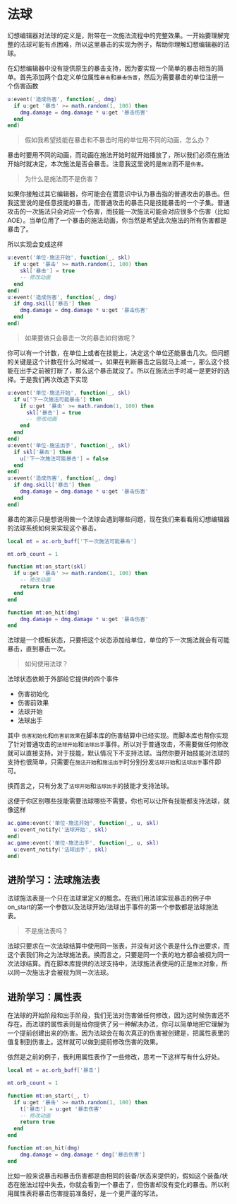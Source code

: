 # 法球

幻想编辑器对法球的定义是，附带在一次施法流程中的完整效果。一开始要理解完整的法球可能有点困难，所以这里暴击的实现为例子，帮助你理解幻想编辑器的法球。

在幻想编辑器中没有提供原生的暴击支持，因为要实现一个简单的暴击相当的简单。首先添加两个自定义单位属性`暴击`和`暴击伤害`，然后为需要暴击的单位注册一个伤害函数

``` lua
u:event('造成伤害', function(_, dmg)
  if u:get '暴击' >= math.random(1, 100) then
    dmg.damage = dmg.damage * u:get '暴击伤害'
  end
end)  
```

> 假如我希望技能在暴击和不暴击时用的单位用不同的动画，怎么办？

暴击时要用不同的动画，而动画在施法开始时就开始播放了，所以我们必须在施法开始时就决定，本次施法是否会暴击。注意我这里说的是`施法`而不是`伤害`。

> 为什么是施法而不是伤害？

如果你接触过其它编辑器，你可能会在潜意识中认为暴击指的普通攻击的暴击。但我这里说的是任意技能的暴击，而普通攻击的暴击只是技能暴击的一个子集。普通攻击的一次施法只会对应一个伤害，而技能一次施法可能会对应很多个伤害（比如AOE）。当单位用了一个暴击的施法动画，你当然是希望此次施法的所有伤害都是暴击了。

所以实现会变成这样

``` lua
u:event('单位-施法开始', function(_, skl)
  if u:get '暴击' >= math.random(1, 100) then
    skl['暴击'] = true
    -- 修改动画
  end
end)
u:event('造成伤害', function(_, dmg)
  if dmg.skill['暴击'] then
    dmg.damage = dmg.damage * u:get '暴击伤害'
  end
end) 
```

> 如果要做只会暴击一次的暴击如何做呢？

你可以有一个计数，在单位上或者在技能上，决定这个单位还能暴击几次。但问题的关键是这个计数在什么时候减一。如果在判断暴击之后就马上减一，那么这个技能在出手之前被打断了，那么这个暴击就没了。所以在施法出手时减一是更好的选择。于是我们再次改造下实现


``` lua
u:event('单位-施法开始', function(_, skl)
  if u['下一次施法可能暴击'] then
    if u:get '暴击' >= math.random(1, 100) then
      skl['暴击'] = true
      -- 修改动画
    end
  end
end)
u:event('单位-施法出手', function(_, skl)
  if skl['暴击'] then
    u['下一次施法可能暴击'] = false
  end
end)
u:event('造成伤害', function(_, dmg)
  if dmg.skill['暴击'] then
    dmg.damage = dmg.damage * u:get '暴击伤害'
  end
end) 
```

暴击的演示只是想说明做一个法球会遇到哪些问题，现在我们来看看用幻想编辑器的法球系统如何来实现这个暴击。

``` lua
local mt = ac.orb_buff['下一次施法可能暴击']

mt.orb_count = 1

function mt:on_start(skl)
  if u:get '暴击' >= math.random(1, 100) then
    -- 修改动画
    return true
  end
end

function mt:on_hit(dmg)
    dmg.damage = dmg.damage * u:get '暴击伤害'
end
```

法球是一个模板状态，只要把这个状态添加给单位，单位的下一次施法就会有可能暴击，直到暴击一次。

> 如何使用法球？

法球状态依赖于外部给它提供的四个事件

* 伤害初始化
* 伤害前效果
* 法球开始
* 法球出手

其中 `伤害初始化`和`伤害前效果`在脚本库的伤害结算中已经实现。而脚本库也帮你实现了针对普通攻击的`法球开始`和`法球出手`事件。所以对于普通攻击，不需要做任何修改就可以直接支持。对于技能，默认情况下不支持法球。当然你要开始技能对法球的支持也很简单，只需要在`施法开始`和`施法出手`时分别分发`法球开始`和`法球出手`事件即可。

换而言之，只有分发了`法球开始`和`法球出手`的技能才支持法球。

这便于你区别哪些技能需要法球哪些不需要。你也可以让所有技能都支持法球，就像这样

``` lua
ac.game:event('单位-施法开始', function(_, u, skl)
  u:event_notify('法球开始', skl)
end)
ac.game:event('单位-施法出手', function(_, u, skl)
  u:event_notify('法球出手', skl)
end)
```

## 进阶学习：法球施法表

法球施法表是一个只在法球里定义的概念。在我们用法球实现暴击的例子中on_start的第一个参数以及法球开始/法球出手事件的第一个参数都是法球施法表。

> 不是施法表吗？

法球只要求在一次法球结算中使用同一张表，并没有对这个表是什么作出要求，而这个表我们称之为法球施法表。换而言之，只要是同一个表的地方都会被视为同一次法球结算。而在脚本库提供的法球支持中，法球施法表使用的正是`施法`对象，所以同一次施法才会被视为同一次法球。

## 进阶学习：属性表

在法球的开始阶段和出手阶段，我们无法对伤害做任何修改，因为这时候伤害还不存在。而法球的属性表则是给你提供了另一种解决办法，你可以简单地把它理解为一个提前创建出来的伤害。因为法球会在每次真正的伤害被创建是，把属性表里的值复制到伤害上。这样就可以做到提前修改伤害的效果。

依然是之前的例子，我利用属性表作了一些修改，思考一下这样写有什么好处。

``` lua
local mt = ac.orb_buff['暴击']

mt.orb_count = 1

function mt:on_start(_, t)
  if u:get '暴击' >= math.random(1, 100) then
    t['暴击'] = u:get '暴击伤害'
    -- 修改动画
    return true
  end
end

function mt:on_hit(dmg)
    dmg.damage = dmg.damage * dmg['暴击伤害']
end
```

比如一般来说暴击和暴击伤害都是由相同的装备/状态来提供的，假如这个装备/状态在施法过程中失去，你就会看到一个暴击了，但伤害却没有变化的暴击。所以利用属性表将暴击伤害提前准备好，是一个更严谨的写法。
